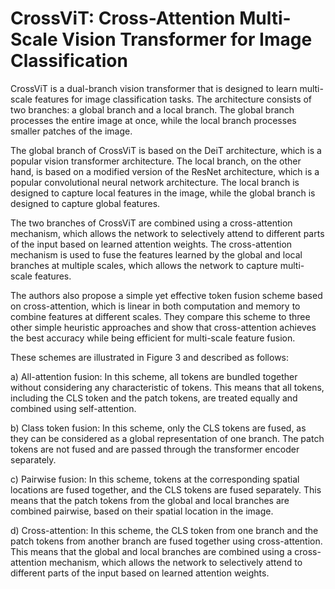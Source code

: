 # CrossViT: Cross-Attention Multi-Scale Vision Transformer for Image Classification

CrossViT is a dual-branch vision transformer that is designed to learn multi-scale features for image classification tasks. The architecture consists of two branches: a global branch and a local branch. The global branch processes the entire image at once, while the local branch processes smaller patches of the image.

The global branch of CrossViT is based on the DeiT architecture, which is a popular vision transformer architecture. The local branch, on the other hand, is based on a modified version of the ResNet architecture, which is a popular convolutional neural network architecture. The local branch is designed to capture local features in the image, while the global branch is designed to capture global features.

The two branches of CrossViT are combined using a cross-attention mechanism, which allows the network to selectively attend to different parts of the input based on learned attention weights. The cross-attention mechanism is used to fuse the features learned by the global and local branches at multiple scales, which allows the network to capture multi-scale features.

The authors also propose a simple yet effective token fusion scheme based on cross-attention, which is linear in both computation and memory to combine features at different scales. They compare this scheme to three other simple heuristic approaches and show that cross-attention achieves the best accuracy while being efficient for multi-scale feature fusion.

These schemes are illustrated in Figure 3 and described as follows:

a) All-attention fusion: In this scheme, all tokens are bundled together without considering any characteristic of tokens. This means that all tokens, including the CLS token and the patch tokens, are treated equally and combined using self-attention.

b) Class token fusion: In this scheme, only the CLS tokens are fused, as they can be considered as a global representation of one branch. The patch tokens are not fused and are passed through the transformer encoder separately.

c) Pairwise fusion: In this scheme, tokens at the corresponding spatial locations are fused together, and the CLS tokens are fused separately. This means that the patch tokens from the global and local branches are combined pairwise, based on their spatial location in the image.

d) Cross-attention: In this scheme, the CLS token from one branch and the patch tokens from another branch are fused together using cross-attention. This means that the global and local branches are combined using a cross-attention mechanism, which allows the network to selectively attend to different parts of the input based on learned attention weights.
